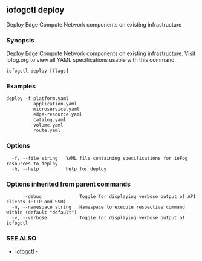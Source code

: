 ## iofogctl deploy

Deploy Edge Compute Network components on existing infrastructure

### Synopsis

Deploy Edge Compute Network components on existing infrastructure.
Visit iofog.org to view all YAML specifications usable with this command.

```
iofogctl deploy [flags]
```

### Examples

```
deploy -f platform.yaml
          application.yaml
          microservice.yaml
          edge-resource.yaml
          catalog.yaml
          volume.yaml
          route.yaml
```

### Options

```
  -f, --file string   YAML file containing specifications for ioFog resources to deploy
  -h, --help          help for deploy
```

### Options inherited from parent commands

```
      --debug              Toggle for displaying verbose output of API clients (HTTP and SSH)
  -n, --namespace string   Namespace to execute respective command within (default "default")
  -v, --verbose            Toggle for displaying verbose output of iofogctl
```

### SEE ALSO

* [iofogctl](iofogctl.md)	 - 


